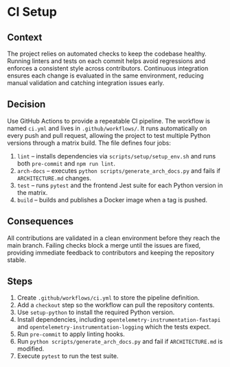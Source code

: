 # CI Setup

## Context

The project relies on automated checks to keep the codebase healthy. Running
linters and tests on each commit helps avoid regressions and enforces a
consistent style across contributors. Continuous integration ensures each
change is evaluated in the same environment, reducing manual validation and
catching integration issues early.

## Decision

Use GitHub Actions to provide a repeatable CI pipeline. The workflow is named
`ci.yml` and lives in `.github/workflows/`. It runs automatically on every push
and pull request, allowing the project to test multiple Python versions through
a matrix build. The file defines four jobs:

1. `lint` – installs dependencies via `scripts/setup/setup_env.sh` and runs both `pre-commit` and `npm run lint`.
2. `arch-docs` – executes `python scripts/generate_arch_docs.py` and fails if `ARCHITECTURE.md` changes.
3. `test` – runs `pytest` and the frontend Jest suite for each Python version in the matrix.
4. `build` – builds and publishes a Docker image when a tag is pushed.

## Consequences

All contributions are validated in a clean environment before they reach the
main branch. Failing checks block a merge until the issues are fixed, providing
immediate feedback to contributors and keeping the repository stable.

## Steps

1. Create `.github/workflows/ci.yml` to store the pipeline definition.
2. Add a `checkout` step so the workflow can pull the repository contents.
3. Use `setup-python` to install the required Python version.
4. Install dependencies, including `opentelemetry-instrumentation-fastapi` and
   `opentelemetry-instrumentation-logging` which the tests expect.
5. Run `pre-commit` to apply linting hooks.
6. Run `python scripts/generate_arch_docs.py` and fail if `ARCHITECTURE.md` is modified.
7. Execute `pytest` to run the test suite.
